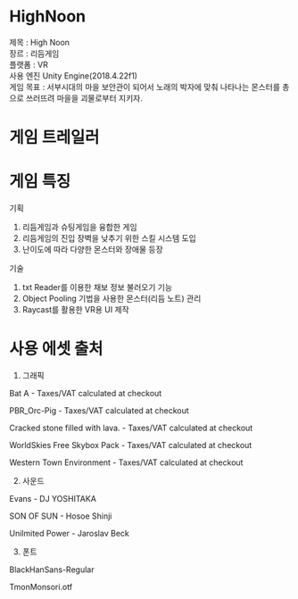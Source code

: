 # HighNoon

제목 : High Noon \
장르 : 리듬게임 \
플랫폼 : VR \
사용 엔진 Unity Engine(2018.4.22f1) \
게임 목표 : 서부시대의 마을 보안관이 되어서 노래의 박자에 맞춰 나타나는 몬스터를 총으로 쓰러뜨려 마을을 괴물로부터 지키자.

# 게임 트레일러


# 게임 특징
기획
1. 리듬게임과 슈팅게임을 융합한 게임 
2. 리듬게임의 진입 장벽을 낮추기 위한 스킬 시스템 도입
3. 난이도에 따라 다양한 몬스터와 장애물 등장

기술
1. txt Reader를 이용한 채보 정보 불러오기 기능 
2. Object Pooling 기법을 사용한 몬스터(리듬 노트) 관리
3. Raycast를 활용한 VR용 UI 제작 


# 사용 에셋 출처
1. 그래픽

Bat A - Taxes/VAT calculated at checkout

PBR_Orc-Pig - Taxes/VAT calculated at checkout

Cracked stone filled with lava. - Taxes/VAT calculated at checkout

WorldSkies Free Skybox Pack - Taxes/VAT calculated at checkout

Western Town Environment - Taxes/VAT calculated at checkout



2. 사운드

Evans - DJ YOSHITAKA

SON OF SUN - Hosoe Shinji

Unilmited Power - Jaroslav Beck



3. 폰트

BlackHanSans-Regular

TmonMonsori.otf
